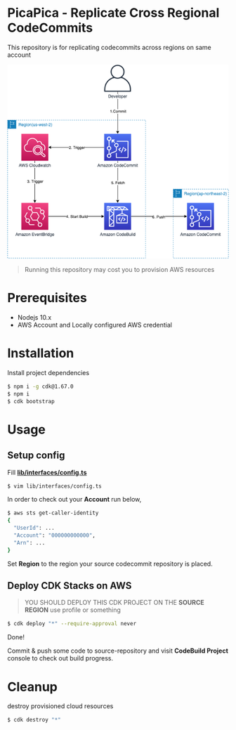 # PicaPica - Replicate Cross Regional CodeCommits

This repository is for replicating codecommits across regions on same account

<img src="img/architecture.png" />

> Running this repository may cost you to provision AWS resources

# Prerequisites

- Nodejs 10.x
- AWS Account and Locally configured AWS credential

# Installation

Install project dependencies

```bash
$ npm i -g cdk@1.67.0
$ npm i
$ cdk bootstrap
```

# Usage

## Setup config

Fill [**lib/interfaces/config.ts**](lib/interfaces/config.ts)

```bash
$ vim lib/interfaces/config.ts
```

In order to check out your **Account** run below,

```bash
$ aws sts get-caller-identity
{
  "UserId": ...
  "Account": "000000000000",
  "Arn": ...
}
```

Set **Region** to the region your source codecommit repository is placed.

## Deploy CDK Stacks on AWS

> YOU SHOULD DEPLOY THIS CDK PROJECT ON THE **SOURCE REGION**
> use profile or something

```bash
$ cdk deploy "*" --require-approval never
```

Done!

Commit & push some code to source-repository and
visit **CodeBuild Project** console to check out build progress.

# Cleanup

destroy provisioned cloud resources

```bash
$ cdk destroy "*"
```
